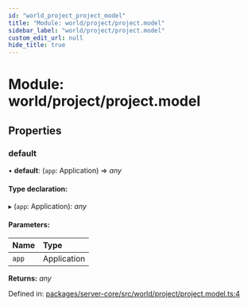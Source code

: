 ```yaml
---
id: "world_project_project_model"
title: "Module: world/project/project.model"
sidebar_label: "world/project/project.model"
custom_edit_url: null
hide_title: true
---
```


# Module: world/project/project.model

## Properties

### default

• **default**: (`app`: Application) => *any*

#### Type declaration:

▸ (`app`: Application): *any*

#### Parameters:

Name | Type |
:------ | :------ |
`app` | Application |

**Returns:** *any*

Defined in: [packages/server-core/src/world/project/project.model.ts:4](https://github.com/xr3ngine/xr3ngine/blob/716a06460/packages/server-core/src/world/project/project.model.ts#L4)
